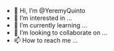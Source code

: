 - 👋 Hi, I’m @YeremyQuinto
- 👀 I’m interested in ...
- 🌱 I’m currently learning ...
- 💞️ I’m looking to collaborate on ...
- 📫 How to reach me ...

<!---
YeremyQuinto/YeremyQuinto is a ✨ special ✨ repository because its `README.md` (this file) appears on your GitHub profile.
You can click the Preview link to take a look at your changes.
--->

